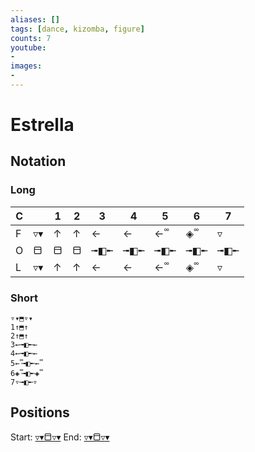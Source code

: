 ```yaml
---
aliases: [] 
tags: [dance, kizomba, figure]
counts: 7
youtube:
- 
images:
-
---
```


# Estrella
## Notation
### Long

| C   |     | 1   | 2   | 3   | 4   | 5   | 6   | 7   |
| --- | --- | --- | --- | --- | --- | --- | --- | --- |
| F   | ▿▾  | ↑   | ↑   | ←   | ←   | ← ᪲ | ◈ ᪲ | ▿   |
| O   | ⬒   | ⬒   | ⬒   | ╼◧╾   | ╼◧╾   | ╼◧╾   | ╼◧╾   | ╼◧╾   |
| L   | ▿▾  | ↑   | ↑   | ←   | ←   | ← ᪲ | ◈ ᪲ | ▿   |

### Short
```
▿▾⬒▿▾
1↑⬒↑
2↑⬒↑
3←╼◧╾←
4←╼◧╾←
5← ᪲╼◧╾← ᪲
6◈ ᪲╼◧╾◈ ᪲
7▿╼◧╾▿
```

## Positions
Start: [▿▾⬒▿▾](Positions/Closed/▿▾⬒▿▾.md)
End: [▿▾⬒▿▾](Positions/Closed/▿▾⬒▿▾.md)
